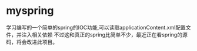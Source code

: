 # myspring

学习编写的一个简单的spring的IOC功能,可以读取applicationContent.xml配置文件，并注入相关依赖
不过这和真正的spring比简单不少，最近正在看spring的源码，将会改进此项目。
